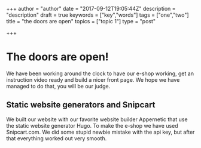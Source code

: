 +++
author = "author"
date = "2017-09-12T19:05:44Z"
description = "description"
draft = true
keywords = ["key","words"]
tags = ["one","two"]
title = "the doors are open"
topics = ["topic 1"]
type = "post"

+++
# The doors are open!
We have been working around the clock to have our e-shop working, get an instruction video ready and build  a nicer front page. We hope we have managed to do that, you will be our judge.
 
## Static website generators and Snipcart
We built our website with our favorite website builder Appernetic that use the static website generator Hugo. To make the e-shop we have used Snipcart.com. We did some stupid newbie mistake with the api key, but after that everything worked out very smooth.
